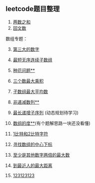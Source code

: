 ## leetcode题目整理

1. [两数之和](leet/two_num.md)
2. [回文数](leet/palindrome_number.md)

数组专题：

3. [第三大的数字](leet/third_maxnum.md)

4. [最短无序连续子数组](leet/shortest_unsorted_array.md)

5. [种花问题**](leet/can_place_flowers.md)

6. [三个数最大乘积](leet/max_of_three_numbers.md)

7. [子数组最大平均数](leet/max_average_subarray.md)

8. [非递减数列**](leet/no_decrease_array.md)

9. [最长递增子序列](leet/longest_increase_array.md) (动态规划待学习)

10. [数组的度**](leet/degree_of_array.md)(有个题解思路一块还没看懂)

11. [1比特和2比特字符](leet/one_and_two_bit_char.md)

12. [寻找数组的中心下标](leet/find-pivot-index.md)

13. [至少是其他数字两倍的最大数](leet/largest-number-at-least-twice-of-others.md)

14. [到最近人的最大距离](leet/Maximize_Distance_to_Closest_Person.md)

15. [123123123]()